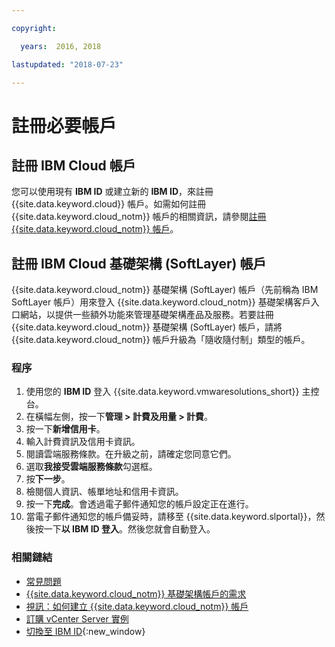 ```yaml
---

copyright:

  years:  2016, 2018

lastupdated: "2018-07-23"

---
```


# 註冊必要帳戶

## 註冊 IBM Cloud 帳戶

您可以使用現有 **IBM ID** 或建立新的 **IBM ID**，來註冊 {{site.data.keyword.cloud}} 帳戶。如需如何註冊 {{site.data.keyword.cloud_notm}} 帳戶的相關資訊，請參閱[註冊 {{site.data.keyword.cloud_notm}} 帳戶](https://console.bluemix.net/docs/account/adminpublic.html#signing-up-for-ibm-cloud)。

## 註冊 IBM Cloud 基礎架構 (SoftLayer) 帳戶

{{site.data.keyword.cloud_notm}} 基礎架構 (SoftLayer) 帳戶（先前稱為 IBM SoftLayer 帳戶）用來登入 {{site.data.keyword.cloud_notm}} 基礎架構客戶入口網站，以提供一些額外功能來管理基礎架構產品及服務。若要註冊 {{site.data.keyword.cloud_notm}} 基礎架構 (SoftLayer) 帳戶，請將 {{site.data.keyword.cloud_notm}} 帳戶升級為「隨收隨付制」類型的帳戶。

### 程序

1. 使用您的 **IBM ID** 登入 {{site.data.keyword.vmwaresolutions_short}} 主控台。
2. 在橫幅左側，按一下**管理 > 計費及用量 > 計費**。
3. 按一下**新增信用卡**。
4. 輸入計費資訊及信用卡資訊。
5. 閱讀雲端服務條款。在升級之前，請確定您同意它們。
6. 選取**我接受雲端服務條款**勾選框。
7. 按**下一步**。
8. 檢閱個人資訊、帳單地址和信用卡資訊。
9. 按一下**完成**。會透過電子郵件通知您的帳戶設定正在進行。
10. 當電子郵件通知您的帳戶備妥時，請移至 {{site.data.keyword.slportal}}，然後按一下**以 IBM ID 登入**。然後您就會自動登入。

### 相關鏈結

* [常見問題](faq.html)
* [{{site.data.keyword.cloud_notm}} 基礎架構帳戶的需求](slaccountrequirement.html)
* [視訊：如何建立 {{site.data.keyword.cloud_notm}} 帳戶](https://www.youtube.com/watch?v=HBkY-Fs1d6E)
* [訂購 vCenter Server 實例](../vcenter/vc_orderinginstance.html)
* [切換至 IBM ID](https://console.ng.bluemix.net/docs/admin/softlayerlink.html){:new_window}

